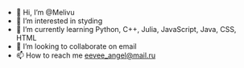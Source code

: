 - 👋 Hi, I’m @Melivu
- 👀 I’m interested in styding
- 🌱 I’m currently learning Python, C++, Julia, JavaScript, Java, CSS, HTML
- 💞️ I’m looking to collaborate on email
- 📫 How to reach me eevee_angel@mail.ru

<!---
Melivu/Melivu is a ✨ special ✨ repository because its `README.md` (this file) appears on your GitHub profile.
You can click the Preview link to take a look at your changes.
--->

